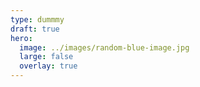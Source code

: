 ```yaml
---
type: dummmy
draft: true
hero:
  image: ../images/random-blue-image.jpg
  large: false
  overlay: true
---
```


